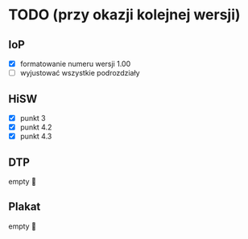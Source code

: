 # TODO (przy okazji kolejnej wersji)

## IoP 
- [x] formatowanie numeru wersji 1.00
- [ ] wyjustować wszystkie podrozdziały
## HiSW
- [x] punkt 3
- [x] punkt 4.2
- [x] punkt 4.3
## DTP
empty :open_hands:
## Plakat
empty :open_hands: